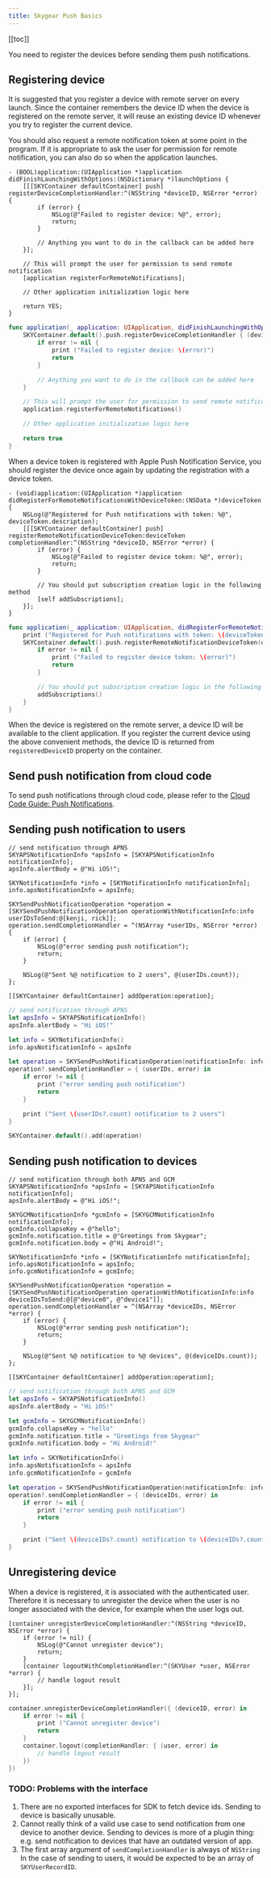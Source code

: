```yaml
---
title: Skygear Push Basics
---
```


[[toc]]

You need to register the devices before sending them push notifications.

<a id="registering-device"></a>
## Registering device

It is suggested that you register a device with remote server on every launch.
Since the container remembers the device ID when the device is registered
on the remote server, it will reuse an existing device ID whenever you try
to register the current device.

You should also request a remote notification token at some point in the
program. If it is appropriate to ask the user for permission for remote
notification, you can also do so when the application launches.

```obj-c
- (BOOL)application:(UIApplication *)application didFinishLaunchingWithOptions:(NSDictionary *)launchOptions {
    [[[SKYContainer defaultContainer] push] registerDeviceCompletionHandler:^(NSString *deviceID, NSError *error) {
        if (error) {
            NSLog(@"Failed to register device: %@", error);
            return;
        }

        // Anything you want to do in the callback can be added here
    }];

    // This will prompt the user for permission to send remote notification
    [application registerForRemoteNotifications];

    // Other application initialization logic here

    return YES;
}
```

```swift
func application(_ application: UIApplication, didFinishLaunchingWithOptions launchOptions: [UIApplicationLaunchOptionsKey: Any]?) -> Bool {
    SKYContainer.default().push.registerDeviceCompletionHandler { (deviceID, error) in
        if error != nil {
            print ("Failed to register device: \(error)")
            return
        }

        // Anything you want to do in the callback can be added here
    }

    // This will prompt the user for permission to send remote notification
    application.registerForRemoteNotifications()

    // Other application initialization logic here

    return true
}
```

When a device token is registered with Apple Push Notification Service, you
should register the device once again by updating the registration
with a device token.

```obj-c
- (void)application:(UIApplication *)application didRegisterForRemoteNotificationsWithDeviceToken:(NSData *)deviceToken
{
    NSLog(@"Registered for Push notifications with token: %@", deviceToken.description);
    [[[SKYContainer defaultContainer] push] registerRemoteNotificationDeviceToken:deviceToken completionHandler:^(NSString *deviceID, NSError *error) {
        if (error) {
            NSLog(@"Failed to register device token: %@", error);
            return;
        }

        // You should put subscription creation logic in the following method
        [self addSubscriptions];
    }];
}
```

```swift
func application(_ application: UIApplication, didRegisterForRemoteNotificationsWithDeviceToken deviceToken: Data) {
    print ("Registered for Push notifications with token: \(deviceToken.description)")
    SKYContainer.default().push.registerRemoteNotificationDeviceToken(deviceToken) { (deviceID, error) in
        if error != nil {
            print ("Failed to register device token: \(error)")
            return
        }

        // You should put subscription creation logic in the following method
        addSubscriptions()
    }
}
```

When the device is registered on the remote server, a device ID will be
available to the client application. If you register the current device
using the above convenient methods, the device ID is returned from
`registeredDeviceID` property on the container.

## Send push notification from cloud code

To send push notifications through cloud code, please refer to the
[Cloud Code Guide: Push Notifications][doc-cloud-function-push-notifications].


## Sending push notification to users

```obj-c
// send notification through APNS
SKYAPSNotificationInfo *apsInfo = [SKYAPSNotificationInfo notificationInfo];
apsInfo.alertBody = @"Hi iOS!";

SKYNotificationInfo *info = [SKYNotificationInfo notificationInfo];
info.apsNotificationInfo = apsInfo;

SKYSendPushNotificationOperation *operation = [SKYSendPushNotificationOperation operationWithNotificationInfo:info userIDsToSend:@[kenji, rick]];
operation.sendCompletionHandler = ^(NSArray *userIDs, NSError *error) {
    if (error) {
        NSLog(@"error sending push notification");
        return;
    }

    NSLog(@"Sent %@ notification to 2 users", @(userIDs.count));
};

[[SKYContainer defaultContainer] addOperation:operation];
```

```swift
// send notification through APNS
let apsInfo = SKYAPSNotificationInfo()
apsInfo.alertBody = "Hi iOS!"

let info = SKYNotificationInfo()
info.apsNotificationInfo = apsInfo

let operation = SKYSendPushNotificationOperation(notificationInfo: info, userIDsToSend: [kenji, rick])
operation?.sendCompletionHandler = { (userIDs, error) in
    if error != nil {
        print ("error sending push notification")
        return
    }

    print ("Sent \(userIDs?.count) notification to 2 users")
}

SKYContainer.default().add(operation)
```

## Sending push notification to devices

```obj-c
// send notification through both APNS and GCM
SKYAPSNotificationInfo *apsInfo = [SKYAPSNotificationInfo notificationInfo];
apsInfo.alertBody = @"Hi iOS!";

SKYGCMNotificationInfo *gcmInfo = [SKYGCMNotificationInfo notificationInfo];
gcmInfo.collapseKey = @"hello";
gcmInfo.notification.title = @"Greetings from Skygear";
gcmInfo.notification.body = @"Hi Android!";

SKYNotificationInfo *info = [SKYNotificationInfo notificationInfo];
info.apsNotificationInfo = apsInfo;
info.gcmNotificationInfo = gcmInfo;

SKYSendPushNotificationOperation *operation = [SKYSendPushNotificationOperation operationWithNotificationInfo:info deviceIDsToSend:@[@"device0", @"device1"]];
operation.sendCompletionHandler = ^(NSArray *deviceIDs, NSError *error) {
    if (error) {
        NSLog(@"error sending push notification");
        return;
    }

    NSLog(@"Sent %@ notification to %@ devices", @(deviceIDs.count));
};

[[SKYContainer defaultContainer] addOperation:operation];
```

```swift
// send notification through both APNS and GCM
let apsInfo = SKYAPSNotificationInfo()
apsInfo.alertBody = "Hi iOS!"

let gcmInfo = SKYGCMNotificationInfo()
gcmInfo.collapseKey = "hello"
gcmInfo.notification.title = "Greetings from Skygear"
gcmInfo.notification.body = "Hi Android!"

let info = SKYNotificationInfo()
info.apsNotificationInfo = apsInfo
info.gcmNotificationInfo = gcmInfo

let operation = SKYSendPushNotificationOperation(notificationInfo: info, deviceIDsToSend: ["device0", "device1"])
operation?.sendCompletionHandler = { (deviceIDs, error) in
    if error != nil {
        print ("error sending push notification")
        return
    }

    print ("Sent \(deviceIDs?.count) notification to \(deviceIDs?.count) devices")
}
```

## Unregistering device

When a device is registered, it is associated with the authenticated user.
Therefore it is necessary to unregister the device when the user is no longer
associated with the device, for example when the user logs out.

```obj-c
[container unregisterDeviceCompletionHandler:^(NSString *deviceID, NSError *error) {
    if (error != nil) {
        NSLog(@"Cannot unregister device");
        return;
    }
    [container logoutWithCompletionHandler:^(SKYUser *user, NSError *error) {
        // handle logout result
    }];
}];
```

```swift
container.unregisterDeviceCompletionHandler({ (deviceID, error) in
    if error != nil {
        print ("Cannot unregister device")
        return
    }
    container.logout(completionHandler: { (user, error) in
        // handle logout result
    })
})
```

### TODO: Problems with the interface

1. There are no exported interfaces for SDK to fetch device ids. Sending to device
   is basically unusable.
2. Cannot really think of a valid use case to send notification from one device
   to another device. Sending to devices is more of a plugin thing: e.g. send
   notification to devices that have an outdated version of app.
3. The first array argument of `sendCompletionHandler` is always of `NSString`
   In the case of sending to users, it would be expected to be an array of
   `SKYUserRecordID`.

[doc-cloud-function-push-notifications]: /guides/cloud-function/calling-skygear-api/python/#push-notifications
